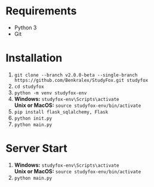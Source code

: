 # Requirements
- Python 3
- Git

# Installation
1. `git clone --branch v2.0.0-beta --single-branch https://github.com/Benkralex/StudyFox.git studyfox`
2. `cd studyfox`
3. `python -m venv studyfox-env`
4. **Windows:** `studyfox-env\Scripts\activate`\
   **Unix or MacOS:** `source studyfox-env/bin/activate`
5. `pip install flask_sqlalchemy, Flask`
6. `python init.py`
7. `python main.py`

# Server Start
1. **Windows:** `studyfox-env\Scripts\activate`\
   **Unix or MacOS:** `source studyfox-env/bin/activate`
2. `python main.py`
